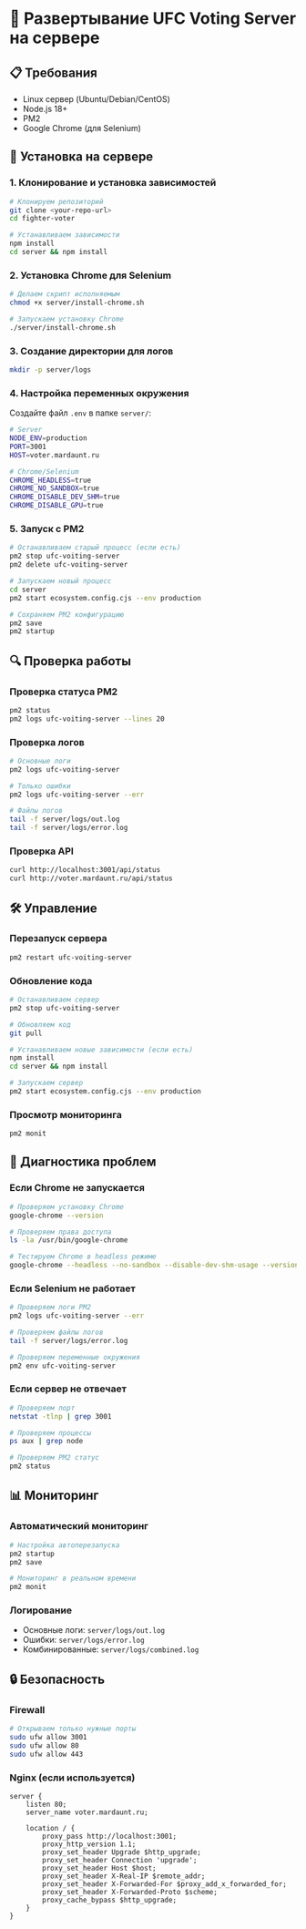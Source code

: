 # 🚀 Развертывание UFC Voting Server на сервере

## 📋 Требования

- Linux сервер (Ubuntu/Debian/CentOS)
- Node.js 18+
- PM2
- Google Chrome (для Selenium)

## 🔧 Установка на сервере

### 1. Клонирование и установка зависимостей

```bash
# Клонируем репозиторий
git clone <your-repo-url>
cd fighter-voter

# Устанавливаем зависимости
npm install
cd server && npm install
```

### 2. Установка Chrome для Selenium

```bash
# Делаем скрипт исполняемым
chmod +x server/install-chrome.sh

# Запускаем установку Chrome
./server/install-chrome.sh
```

### 3. Создание директории для логов

```bash
mkdir -p server/logs
```

### 4. Настройка переменных окружения

Создайте файл `.env` в папке `server/`:

```bash
# Server
NODE_ENV=production
PORT=3001
HOST=voter.mardaunt.ru

# Chrome/Selenium
CHROME_HEADLESS=true
CHROME_NO_SANDBOX=true
CHROME_DISABLE_DEV_SHM=true
CHROME_DISABLE_GPU=true
```

### 5. Запуск с PM2

```bash
# Останавливаем старый процесс (если есть)
pm2 stop ufc-voiting-server
pm2 delete ufc-voiting-server

# Запускаем новый процесс
cd server
pm2 start ecosystem.config.cjs --env production

# Сохраняем PM2 конфигурацию
pm2 save
pm2 startup
```

## 🔍 Проверка работы

### Проверка статуса PM2
```bash
pm2 status
pm2 logs ufc-voiting-server --lines 20
```

### Проверка логов
```bash
# Основные логи
pm2 logs ufc-voiting-server

# Только ошибки
pm2 logs ufc-voiting-server --err

# Файлы логов
tail -f server/logs/out.log
tail -f server/logs/error.log
```

### Проверка API
```bash
curl http://localhost:3001/api/status
curl http://voter.mardaunt.ru/api/status
```

## 🛠️ Управление

### Перезапуск сервера
```bash
pm2 restart ufc-voiting-server
```

### Обновление кода
```bash
# Останавливаем сервер
pm2 stop ufc-voiting-server

# Обновляем код
git pull

# Устанавливаем новые зависимости (если есть)
npm install
cd server && npm install

# Запускаем сервер
pm2 start ecosystem.config.cjs --env production
```

### Просмотр мониторинга
```bash
pm2 monit
```

## 🐛 Диагностика проблем

### Если Chrome не запускается
```bash
# Проверяем установку Chrome
google-chrome --version

# Проверяем права доступа
ls -la /usr/bin/google-chrome

# Тестируем Chrome в headless режиме
google-chrome --headless --no-sandbox --disable-dev-shm-usage --version
```

### Если Selenium не работает
```bash
# Проверяем логи PM2
pm2 logs ufc-voiting-server --err

# Проверяем файлы логов
tail -f server/logs/error.log

# Проверяем переменные окружения
pm2 env ufc-voiting-server
```

### Если сервер не отвечает
```bash
# Проверяем порт
netstat -tlnp | grep 3001

# Проверяем процессы
ps aux | grep node

# Проверяем PM2 статус
pm2 status
```

## 📊 Мониторинг

### Автоматический мониторинг
```bash
# Настройка автоперезапуска
pm2 startup
pm2 save

# Мониторинг в реальном времени
pm2 monit
```

### Логирование
- Основные логи: `server/logs/out.log`
- Ошибки: `server/logs/error.log`
- Комбинированные: `server/logs/combined.log`

## 🔒 Безопасность

### Firewall
```bash
# Открываем только нужные порты
sudo ufw allow 3001
sudo ufw allow 80
sudo ufw allow 443
```

### Nginx (если используется)
```nginx
server {
    listen 80;
    server_name voter.mardaunt.ru;
    
    location / {
        proxy_pass http://localhost:3001;
        proxy_http_version 1.1;
        proxy_set_header Upgrade $http_upgrade;
        proxy_set_header Connection 'upgrade';
        proxy_set_header Host $host;
        proxy_set_header X-Real-IP $remote_addr;
        proxy_set_header X-Forwarded-For $proxy_add_x_forwarded_for;
        proxy_set_header X-Forwarded-Proto $scheme;
        proxy_cache_bypass $http_upgrade;
    }
}
``` 
